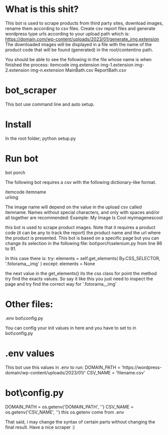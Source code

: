 # What is this shit?
This bot is used to scrape products from third party sites, download images, rename them according to csv files.
Create csv report files and generate wordpress type urls according to your upload path which is: https://domain.com/wp-content/uploads/2023/01/generate_img.extension
The downloaded images will be displayed in a file with the name of the product code that will be found (generated) in the root/contentino path.

You should be able to see the following in the file whose name is when finished the process: 
itemcode
  img.extension
  img-1.extension
  img-2.extension
  img-n.extension
  MainBath.csv
  ReportBath.csv 

# bot_scraper
This bot use command line and auto setup.

# Install
In the root folder; python setup.py

# Run bot
bot porch

The following bot requires a csv with the following dictionary-like format.

itemcode
itemname	
urlimg

The image name will depend on the value in the upload csv called itemname. Names without special characters, and only with spaces and/or all together are recommended:
Example: 
My Image Is Cool
myimagenescool

this bot is used to scrape product images. 
Note that it requires a product code (it can be any to track the report) the product name and the url where the product is presented.
This bot is based on a specific page but you can change its selection in the following file: bot\porch\selenium.py from line 86 to 91.

In this case there is:
try:
    elements = self.get_elements(
    By.CSS_SELECTOR, '.fotorama__img'
    )
except:
    elements = None
    
the next value in the get_elements() its the css class for point the method try find the exacts values. So say it like this you just need to inspect the page and try
find the correct way for '.fotorama__img'

# Other files:
.env
bot\config.py

You can config your init values in here and you have to set to in bot\config.py

# .env values
This bot use this values in .env to run:
DOMAIN_PATH = 'https://wordpress-domain/wp-content/uploads/2023/01/'
CSV_NAME = 'filename.csv'

# bot\config.py
DOMAIN_PATH = os.getenv('DOMAIN_PATH', '')
CSV_NAME = os.getenv('CSV_NAME', '')
this os.getenv come from .env  

That said, i may change the syntax of certain parts without changing the final result.
Have a nice scraper :)
